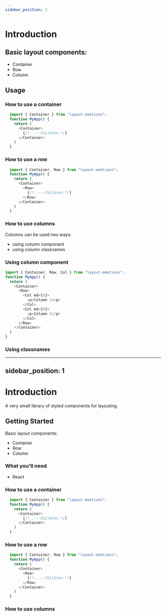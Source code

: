 ```yaml
---
sidebar_position: 2
---
```


# Introduction

## Basic layout components:
- Container
- Row
- Column

## Usage

### How to use a container

```javascript
  import { Container } from "layout-emotions";
  function MyApp() {
    return (
      <Container>
        {/*..---Children.*/}
      </Container>
    )
  }
```

### How to use a row

```javascript
  import { Container, Row } from "layout-emotions";
  function MyApp() {
    return (
      <Container>
        <Row>
          {/*..---Children.*/}
        </Row>
      </Container>
    )
  }
```

### How to use columns

Columns can be used two ways:
- using column component
- using column classnames

### Using column component
```javascript
import { Container, Row, Col } from "layout-emotions";
function MyApp() {
  return (
    <Container>
      <Row>
        <Col md={6}>
          <p>Column 1</p>
        </Col>
        <Col md={6}>
          <p>Column 2</p>
        </Col>
      </Row>
    </Container>
  )
}
```
### Using classnames
---
sidebar_position: 1
---

# Introduction

A very small library of styled components for layouting.

## Getting Started

Basic layout components:
- Container
- Row
- Column

### What you'll need
- React

### How to use a container

```javascript
  import { Container } from "layout-emotions";
  function MyApp() {
    return (
      <Container>
        {/*..---Children.*/}
      </Container>
    )
  }
```

### How to use a row

```javascript
  import { Container, Row } from "layout-emotions";
  function MyApp() {
    return (
      <Container>
        <Row>
          {/*..---Children.*/}
        </Row>
      </Container>
    )
  }
```

### How to use columns
